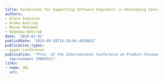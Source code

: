 ```yaml
---
title: Guidelines for Supporting Software Engineers in Developing Secure Web Applications
authors:
- Klara Svensson
- Drake Axelrod
- Mazen Mohamad
- Rebekka Wohlrab
date: '2024-01-01'
publishDate: '2024-09-28T18:20:04.403883Z'
publication_types:
- paper-conference
publication: '*Proc. of the International Conference on Product-Focused Software Process
  Improvement (PROFES)*'
links:
- name: URL
  url: ''
---
```

